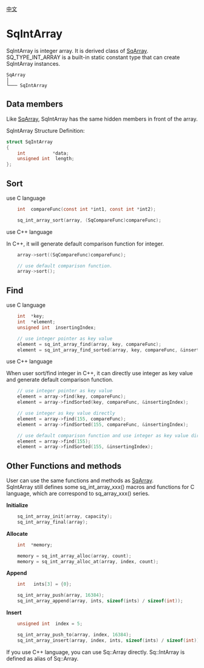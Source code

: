 [中文](SqIntArray.cn.md)

# SqIntArray

SqIntArray is integer array. It is derived class of [SqArray](SqArray.md).  
SQ_TYPE_INT_ARRAY is a built-in static constant type that can create SqIntArray instances.

	SqArray
	│
	└─── SqIntArray

## Data members

Like [SqArray](SqArray.md), SqIntArray has the same hidden members in front of the array.  
  
SqIntArray Structure Definition:

```c
struct SqIntArray
{
	int          *data;
	unsigned int  length;
};
```

## Sort

use C language

```c
	int  compareFunc(const int *int1, const int *int2);

	sq_int_array_sort(array, (SqCompareFunc)compareFunc);
```

use C++ language  
  
In C++, it will generate default comparison function for integer.

```c++
	array->sort((SqCompareFunc)compareFunc);

	// use default comparison function.
	array->sort();
```

## Find

use C language

```c
	int  *key;
	int  *element;
	unsigned int  insertingIndex;

	// use integer pointer as key value
	element = sq_int_array_find(array, key, compareFunc);
	element = sq_int_array_find_sorted(array, key, compareFunc, &insertingIndex);
```

use C++ language  
  
When user sort/find integer in C++, it can directly use integer as key value and generate default comparison function.

```c++
	// use integer pointer as key value
	element = array->find(key, compareFunc);
	element = array->findSorted(key, compareFunc, &insertingIndex);

	// use integer as key value directly
	element = array->find(155, compareFunc);
	element = array->findSorted(155, compareFunc, &insertingIndex);

	// use default comparison function and use integer as key value directly
	element = array->find(155);
	element = array->findSorted(155, &insertingIndex);
```

## Other Functions and methods

User can use the same functions and methods as [SqArray](SqArray.md).  
SqIntArray still defines some sq_int_array_xxx() macros and functions for C language, which are correspond to sq_array_xxx() series.  
  
**Initialize**

```c
	sq_int_array_init(array, capacity);
	sq_int_array_final(array);
```

**Allocate**

```c
	int  *memory;

	memory = sq_int_array_alloc(array, count);
	memory = sq_int_array_alloc_at(array, index, count);
```

**Append**

```c
	int   ints[3] = {0};

	sq_int_array_push(array, 16384);
	sq_int_array_append(array, ints, sizeof(ints) / sizeof(int));
```

**Insert**

```c
	unsigned int  index = 5;

	sq_int_array_push_to(array, index, 16384);
	sq_int_array_insert(array, index, ints, sizeof(ints) / sizeof(int));
```

If you use C++ language, you can use Sq::Array<int> directly. Sq::IntArray is defined as alias of Sq::Array<int>.
